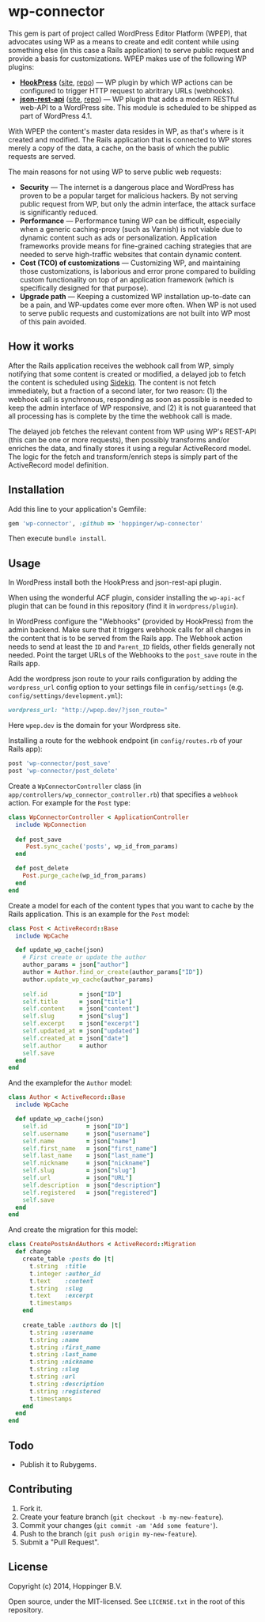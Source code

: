 wp-connector
============

This gem is part of project called WordPress Editor Platform (WPEP), that advocates using WP as a means to create and edit content while using something else (in this case a Rails application) to serve public request and provide a basis for customizations.  WPEP makes use of the following WP plugins:

* [**HookPress**](https://wordpress.org/plugins/hookpress) ([site](http://mitcho.com/code/hookpress), [repo](https://github.com/mitcho/hookpress)) — WP plugin by which WP actions can be configured to trigger HTTP request to abritrary URLs (webhooks).
* [**json-rest-api**](https://wordpress.org/plugins/json-rest-api) ([site](http://wp-api.org), [repo](https://github.com/WP-API/WP-API)) — WP plugin that adds a modern RESTful web-API to a WordPress site. This module is scheduled to be shipped as part of WordPress 4.1.

With WPEP the content's master data resides in WP, as that's where is it created and modified.  The Rails application that is connected to WP stores merely a copy of the data, a cache, on the basis of which the public requests are served.

The main reasons for not using WP to serve public web requests:

* **Security** — The internet is a dangerous place and WordPress has proven to be a popular target for malicious hackers. By not serving public request from WP, but only the admin interface, the attack surface is significantly reduced.
* **Performance** — Performance tuning WP can be difficult, especially when a generic caching-proxy (such as Varnish) is not viable due to dynamic content such as ads or personalization.  Application frameworks provide means for fine-grained caching strategies that are needed to serve high-traffic websites that contain dynamic content.
* **Cost (TCO) of customizations** — Customizing WP, and maintaining those customizations, is laborious and error prone compared to building custom functionality on top of an application framework (which is specifically designed for that purpose).
* **Upgrade path** — Keeping a customized WP installation up-to-date can be a pain, and WP-updates come ever more often. When WP is not used to serve public requests and customizations are not built into WP most of this pain avoided.



## How it works

After the Rails application receives the webhook call from WP, simply notifying that some content is created or modified, a delayed job to fetch the content is scheduled using [Sidekiq](http://sidekiq.org).  The content is not fetch immediately, but a fraction of a second later, for two reason: (1) the webhook call is synchronous, responding as soon as possible is needed to keep the admin interface of WP responsive, and (2) it is not guaranteed that all processing has is complete by the time the webhook call is made.

The delayed job fetches the relevant content from WP using WP's REST-API (this can be one or more requests), then possibly transforms and/or enriches the data, and finally stores it using a regular ActiveRecord model. The logic for the fetch and transform/enrich steps is simply part of the ActiveRecord model definition.



## Installation

Add this line to your application's Gemfile:

```ruby
gem 'wp-connector', :github => 'hoppinger/wp-connector'
```

Then execute `bundle install`.



## Usage

In WordPress install both the HookPress and json-rest-api plugin.

When using the wonderful ACF plugin, consider installing the `wp-api-acf` plugin that can be found in this repository (find it in `wordpress/plugin`).

In WordPress configure the "Webhooks" (provided by HookPress) from the admin backend. Make sure that it triggers webhook calls for all changes in the content that is to be served from the Rails app.  The Webhook action needs to send at least the `ID` and `Parent_ID` fields, other fields generally not needed.  Point the target URLs of the Webhooks to the `post_save` route in the Rails app.

Add the wordpress json route to your rails configuration by adding the `wordpress_url` config option to your settings file in `config/settings` (e.g. `config/settings/development.yml`):
```ruby
wordpress_url: "http://wpep.dev/?json_route="
```
Here `wpep.dev` is the domain for your Wordpress site.


Installing a route for the webhook endpoint (in `config/routes.rb` of your Rails app):

```ruby
post 'wp-connector/post_save'
post 'wp-connector/post_delete'
```

Create a `WpConnectorController` class (in `app/controllers/wp_connector_controller.rb`) that specifies a `webhook` action. For example for the `Post` type:

```ruby
class WpConnectorController < ApplicationController
  include WpConnection
  
  def post_save
     Post.sync_cache('posts', wp_id_from_params) 
  end

  def post_delete
    Post.purge_cache(wp_id_from_params)
  end
end
```

Create a model for each of the content types that you want to cache by the Rails application. This is an example for the `Post` model:

```ruby
class Post < ActiveRecord::Base
  include WpCache

  def update_wp_cache(json)
    # First create or update the author
    author_params = json["author"]
    author = Author.find_or_create(author_params["ID"])
    author.update_wp_cache(author_params)
    
    self.id         = json["ID"]
    self.title      = json["title"]
    self.content    = json["content"]
    self.slug       = json["slug"]
    self.excerpt    = json["excerpt"]
    self.updated_at = json["updated"]
    self.created_at = json["date"]
    self.author     = author
    self.save
  end
end
```

And the examplefor the `Author` model:

```ruby
class Author < ActiveRecord::Base
  include WpCache

  def update_wp_cache(json)
    self.id           = json["ID"]
    self.username     = json["username"]
    self.name         = json["name"]
    self.first_name   = json["first_name"]
    self.last_name    = json["last_name"]
    self.nickname     = json["nickname"]
    self.slug         = json["slug"]
    self.url          = json["URL"]
    self.description  = json["description"]
    self.registered   = json["registered"]
    self.save
  end
end
```


And create the migration for this model:

```ruby
class CreatePostsAndAuthors < ActiveRecord::Migration
  def change
    create_table :posts do |t|
      t.string  :title
      t.integer :author_id
      t.text    :content
      t.string  :slug
      t.text    :excerpt
      t.timestamps
    end
    
    create_table :authors do |t|
      t.string :username
      t.string :name
      t.string :first_name
      t.string :last_name
      t.string :nickname
      t.string :slug
      t.string :url
      t.string :description
      t.string :registered
      t.timestamps
    end
  end
end
```



## Todo

* Publish it to Rubygems.



## Contributing

1. Fork it.
2. Create your feature branch (`git checkout -b my-new-feature`).
3. Commit your changes (`git commit -am 'Add some feature'`).
4. Push to the branch (`git push origin my-new-feature`).
5. Submit a "Pull Request".



## License

Copyright (c) 2014, Hoppinger B.V.

Open source, under the MIT-licensed. See `LICENSE.txt` in the root of this repository.
